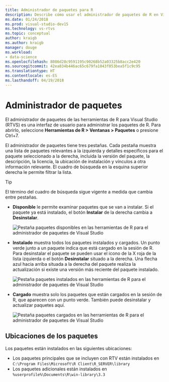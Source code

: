 ```yaml
---
title: Administrador de paquetes para R
description: Describe cómo usar el administrador de paquetes de R en Visual Studio para instalar y administrar paquetes de R.
ms.date: 01/24/2018
ms.prod: visual-studio-dev15
ms.technology: vs-rtvs
ms.topic: conceptual
author: kraigb
ms.author: kraigb
manager: douge
ms.workload:
- data-science
ms.openlocfilehash: 8086d28c9591195c90268b52a03325b8acc2e420
ms.sourcegitcommit: 42ea834b446ac65c679fa1043f853bea5f1c9c95
ms.translationtype: HT
ms.contentlocale: es-ES
ms.lasthandoff: 04/19/2018
---
```

# <a name="package-manager"></a>Administrador de paquetes

El administrador de paquetes de las herramientas de R para Visual Studio (RTVS) es una interfaz de usuario para administrar los paquetes de R. Para abrirlo, seleccione **Herramientas de R > Ventanas > Paquetes** o presione Ctrl+7.

El administrador de paquetes tiene tres pestañas. Cada pestaña muestra una lista de paquetes relevantes a la izquierda y detalles específicos para el paquete seleccionado a la derecha, incluida la versión del paquete, la descripción, la licencia, la ubicación de instalación y vínculos a otra información relevante. El cuadro de búsqueda en la esquina superior derecha le permite filtrar la lista.

> [!Tip]
> El término del cuadro de búsqueda sigue vigente a medida que cambia entre pestañas.

- **Disponible** le permite examinar paquetes que se van a instalar. Si el paquete ya está instalado, el botón **Instalar** de la derecha cambia a **Desinstalar**.

    ![Pestaña paquetes disponibles en las herramientas de R para el administrador de paquetes de Visual Studio](media/package-manager-available.png)

- **Instalado** muestra todos los paquetes instalados y cargados. Un punto verde junto a un paquete indica que está cargado en la sesión de R. Para desinstalar el paquete se pueden usar el icono de la X roja de la lista izquierda o el botón **Desinstalar** situado a la derecha. Una flecha azul hacia arriba situada a la derecha del paquete realiza la actualización si existe una versión más reciente del paquete instalado.

    ![Pestaña paquetes instalados en las herramientas de R para el administrador de paquetes de Visual Studio](media/package-manager-installed.png)

- **Cargado** muestra solo los paquetes que están cargados en la sesión de R, que aparecen con un punto verde. También puede desinstalar y actualizar paquetes aquí.

    ![Pestaña paquetes cargados en las herramientas de R para el administrador de paquetes de Visual Studio](media/package-manager-loaded.png)

## <a name="package-locations"></a>Ubicaciones de los paquetes

Los paquetes están instalados en las siguientes ubicaciones:

- Los paquetes principales que se incluyen con RTV están instalados en `C:\Program Files\Microsoft\R Client\R_SERVER\library`
- Los paquetes adicionales están instalados en `%userprofile%\Documents\R\win-library\3.3`
